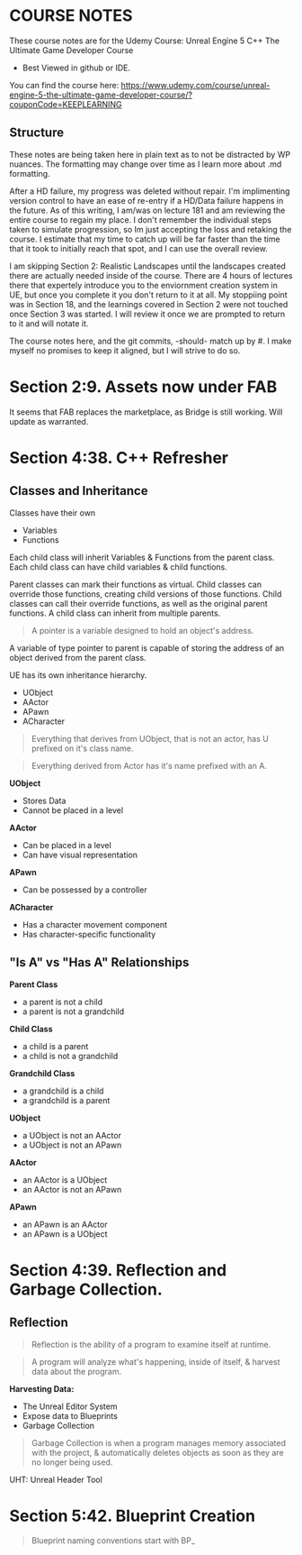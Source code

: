 #	COURSE NOTES
These course notes are for the Udemy Course: Unreal Engine 5 C++ The Ultimate Game Developer Course

* Best Viewed in github or IDE.

You can find the course here:
https://www.udemy.com/course/unreal-engine-5-the-ultimate-game-developer-course/?couponCode=KEEPLEARNING

##	Structure
These notes are being taken here in plain text as to not be distracted by WP nuances.  The formatting may change over time as I learn more about .md formatting.

After a HD failure, my progress was deleted without repair.  I'm implimenting version control to have an ease of re-entry if a HD/Data failure happens in the future.  As of this writing, I am/was on lecture 181 and am reviewing the entire course to regain my place.  I don't remember the individual steps taken to simulate progression, so Im just accepting the loss and retaking the course.   I estimate that my time to catch up will be far faster than the time that it took to initially reach that spot, and I can use the overall review.

I am skipping Section 2: Realistic Landscapes until the landscapes created there are actually needed inside of the course.  There are 4 hours of lectures there that expertely introduce you to the enviornment creation system in UE, but once you complete it you don't return to it at all.  My stoppiing point was in Section 18, and the learnings covered in Section 2 were not touched once Section 3 was started.   I will review it once we are prompted to return to it and will notate it.

The course notes here, and the git commits, -should- match up by #.  I make myself no promises to keep it aligned, but I will strive to do so.

# Section 2:9. Assets now under FAB

 

It seems that FAB replaces the marketplace, as Bridge is still working.   Will update as warranted.

# Section 4:38.	C++ Refresher
##	Classes and Inheritance

Classes have their own	
* Variables
* Functions

Each child class will inherit Variables & Functions from the parent class.
Each child class can have child variables & child functions.

Parent classes can mark their functions as virtual.  Child classes can override those functions, creating child versions of those functions.
Child classes can call their override functions, as well as the original parent functions.
A child class can inherit from multiple parents.

> A pointer is a variable designed to hold an object's address.

A variable of type pointer to parent is capable of storing the address of an object derived from the parent class.

UE has its own inheritance hierarchy.
* UObject
* AActor
* APawn
* ACharacter

> Everything that derives from UObject, that is not an actor, has U prefixed on it's class name.

> Everything derived from Actor has it's name prefixed with an A.

**UObject**
* Stores Data
* Cannot be placed in a level

**AActor**
* Can be placed in a level
* Can have visual representation

**APawn**
* Can be possessed by a controller

**ACharacter**
* Has a character movement component
* Has character-specific functionality

## "Is A" vs "Has A" Relationships

**Parent Class**
* a parent is not a child
* a parent is not a grandchild

**Child Class**
* a child is a parent
* a child is not a grandchild

**Grandchild Class**
* a grandchild is a child
* a grandchild is a parent

**UObject**
* a UObject is not an AActor
* a UObject is not an APawn

**AActor**
* an AActor is a UObject
* an AActor is not an APawn

**APawn**
* an APawn is an AActor
* an APawn is a UObject

# Section 4:39. Reflection and Garbage Collection.

## Reflection

> Reflection is the ability of a program to examine itself at runtime.

> A program will analyze what's happening, inside of itself, & harvest data about the program.

**Harvesting Data:**
* The Unreal Editor System
* Expose data to Blueprints
* Garbage Collection

> Garbage Collection is when a program manages memory associated with the project, & automatically deletes objects as soon as they are no longer being used.

UHT: Unreal Header Tool

# Section 5:42. Blueprint Creation

> Blueprint naming conventions start with BP_